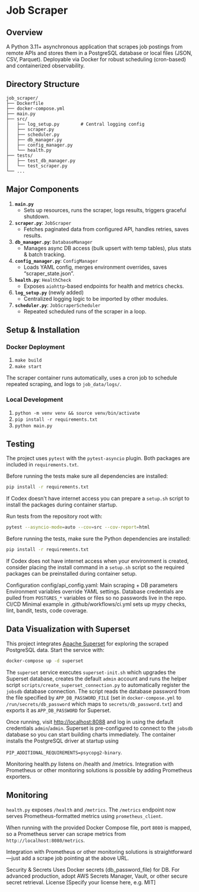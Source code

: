 # Job Scraper

## Overview
A Python 3.11+ asynchronous application that scrapes job postings from remote APIs and stores them in a PostgreSQL database or local files (JSON, CSV, Parquet). Deployable via Docker for robust scheduling (cron-based) and containerized observability.

## Directory Structure

```
job_scraper/
├── Dockerfile
├── docker-compose.yml
├── main.py
├── src/
│   ├── log_setup.py        # Central logging config
│   ├── scraper.py
│   ├── scheduler.py
│   ├── db_manager.py
│   ├── config_manager.py
│   └── health.py
├── tests/
│   ├── test_db_manager.py
│   └── test_scraper.py
└── ...
```

## Major Components
1. **`main.py`**  
   - Sets up resources, runs the scraper, logs results, triggers graceful shutdown.
2. **`scraper.py`**: `JobScraper`  
   - Fetches paginated data from configured API, handles retries, saves results.
3. **`db_manager.py`**: `DatabaseManager`  
   - Manages async DB access (bulk upsert with temp tables), plus stats & batch tracking.
4. **`config_manager.py`**: `ConfigManager`  
   - Loads YAML config, merges environment overrides, saves “scraper_state.json”.
5. **`health.py`**: `HealthCheck`  
   - Exposes `aiohttp`-based endpoints for health and metrics checks.
6. **`log_setup.py`** (newly added)  
   - Centralized logging logic to be imported by other modules.
7. **`scheduler.py`**: `JobScraperScheduler`  
   - Repeated scheduled runs of the scraper in a loop.

## Setup & Installation

### Docker Deployment
1. `make build`  
2. `make start`  

The scraper container runs automatically, uses a cron job to schedule repeated scraping, and logs to `job_data/logs/`.

### Local Development
1. `python -m venv venv && source venv/bin/activate`
2. `pip install -r requirements.txt`
3. `python main.py`

## Testing
The project uses `pytest` with the `pytest-asyncio` plugin. Both packages are
included in `requirements.txt`.

Before running the tests make sure all dependencies are installed:

```bash
pip install -r requirements.txt
```

If Codex doesn't have internet access you can prepare a `setup.sh` script to
install the packages during container startup.

Run tests from the repository root with:

```bash
pytest --asyncio-mode=auto --cov=src --cov-report=html
```

Before running the tests, make sure the Python dependencies are installed:

```bash
pip install -r requirements.txt
```

If Codex does not have internet access when your environment is created,
consider placing the install command in a `setup.sh` script so the required
packages can be preinstalled during container setup.

Configuration
config/api_config.yaml: Main scraping + DB parameters
Environment variables override YAML settings. Database credentials are pulled
from `POSTGRES_*` variables or files so no passwords live in the repo.
CI/CD
Minimal example in .github/workflows/ci.yml sets up mypy checks, lint, bandit, tests, code coverage.

## Data Visualization with Superset
This project integrates [Apache Superset](https://superset.apache.org/) for exploring the scraped
PostgreSQL data. Start the service with:

```bash
docker-compose up -d superset
```

The `superset` service executes `superset-init.sh` which upgrades the Superset
database, creates the default `admin` account and runs the helper script
`scripts/create_superset_connection.py` to automatically register the
`jobsdb` database connection. The script reads the database password from the
file specified by `APP_DB_PASSWORD_FILE` (set in `docker-compose.yml` to
`/run/secrets/db_password` which maps to `secrets/db_password.txt`) and exports
it as `APP_DB_PASSWORD` for Superset.

Once running, visit [http://localhost:8088](http://localhost:8088) and log in
using the default credentials `admin`/`admin`. Superset is pre-configured to
connect to the `jobsdb` database so you can start building charts immediately.
The container installs the PostgreSQL driver at startup using

`PIP_ADDITIONAL_REQUIREMENTS=psycopg2-binary`.


Monitoring
health.py listens on /health and /metrics.
Integration with Prometheus or other monitoring solutions is possible by adding Prometheus exporters.

## Monitoring
`health.py` exposes `/health` and `/metrics`. The `/metrics` endpoint now serves Prometheus-formatted metrics using `prometheus_client`.

When running with the provided Docker Compose file, port `8080` is mapped, so a Prometheus server can scrape metrics from `http://localhost:8080/metrics`.

Integration with Prometheus or other monitoring solutions is straightforward—just add a scrape job pointing at the above URL.

Security & Secrets
Uses Docker secrets (db_password_file) for DB.
For advanced production, adopt AWS Secrets Manager, Vault, or other secure secret retrieval.
License
[Specify your license here, e.g. MIT]

